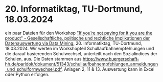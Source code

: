 # 20. Informatiktag, TU-Dortmund, 18.03.2024
ein paar Dateien für den Workshop <a href="https://inf.nrw/it/24/ws.html#workshop-22" target="_blank">"If you’re not paying for it you are the product" - Gesellschaftliche, politische und rechtliche Implikationen der Datenauswertung via Data Mining</a>, 20. Informatiktag, TU-Dortmund, 18.03.2024. Wir werten im Workshopteil Schullaufbahnempfehlungen und die darauf basierenden Schulwechsel, unterteilt nach den Sozialindices der Schulen, aus. Die Daten stammen aus https://www.buergerschaft-hh.de/parldok/dokument/51343/schullaufbahnempfehlungen_anmeldungen_und_schulformwechsel.pdf, Anlagen 2, 11 & 13. Auswertung kann in Excel oder Python erfolgen.
